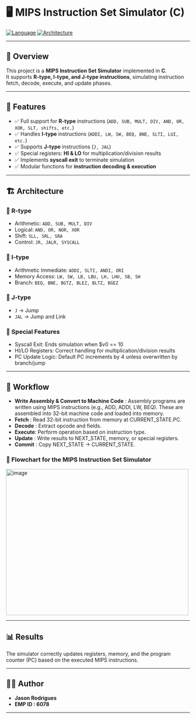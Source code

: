 # 🖥️ MIPS Instruction Set Simulator (C)

[![Language](https://img.shields.io/badge/Language-C-blue.svg)](https://en.wikipedia.org/wiki/C_(programming_language))
[![Architecture](https://img.shields.io/badge/Architecture-MIPS-green.svg)](https://en.wikipedia.org/wiki/MIPS_architecture)

---

## 📌 Overview
This project is a **MIPS Instruction Set Simulator** implemented in **C**.  
It supports **R-type, I-type, and J-type instructions**, simulating instruction fetch, decode, execute, and update phases.  

---

## 🚀 Features
- ✅ Full support for **R-type** instructions (`ADD, SUB, MULT, DIV, AND, OR, XOR, SLT, shifts, etc.`)  
- ✅ Handles **I-type** instructions (`ADDI, LW, SW, BEQ, BNE, SLTI, LUI, etc.`)  
- ✅ Supports **J-type** instructions (`J, JAL`)  
- ✅ Special registers: **HI & LO** for multiplication/division results  
- ✅ Implements **syscall exit** to terminate simulation  
- ✅ Modular functions for **instruction decoding & execution**  

---

## 🏗️ Architecture
### 🔹 R-type
- Arithmetic: `ADD, SUB, MULT, DIV`  
- Logical: `AND, OR, NOR, XOR`  
- Shift: `SLL, SRL, SRA`  
- Control: `JR, JALR, SYSCALL`  

### 🔹 I-type
- Arithmetic Immediate: `ADDI, SLTI, ANDI, ORI`  
- Memory Access: `LW, SW, LB, LBU, LH, LHU, SB, SH`  
- Branch: `BEQ, BNE, BGTZ, BLEZ, BLTZ, BGEZ`  

### 🔹 J-type
- `J` → Jump  
- `JAL` → Jump and Link  

### 🔹 Special Features
- Syscall Exit: Ends simulation when $v0 == 10
- HI/LO Registers: Correct handling for multiplication/division results
- PC Update Logic: Default PC increments by 4 unless overwritten by branch/jump

---
## 🧪 Workflow
- **Write Assembly & Convert to Machine Code** :
  Assembly programs are written using MIPS instructions (e.g., ADD, ADDI, LW, BEQ).
  These are assembled into 32-bit machine code and loaded into memory.
- **Fetch**  : Read 32-bit instruction from memory at CURRENT_STATE.PC.
- **Decode** : Extract opcode and fields.
- **Execute**: Perform operation based on instruction type.
- **Update** : Write results to NEXT_STATE, memory, or special registers.
- **Commit** : Copy NEXT_STATE → CURRENT_STATE.

### 🧪 Flowchart for the MIPS Instruction Set Simulator
 <img width="500" height="400" alt="image" src="https://github.com/user-attachments/assets/2ca3af57-1a36-413c-b236-37052d8d84db" />

---

## 📊 Results
The simulator correctly updates registers, memory, and the program counter (PC) based on the executed MIPS instructions.

---

## 👨‍💻 Author
- **Jason Rodrigues**
- **EMP ID : 6078**

---
